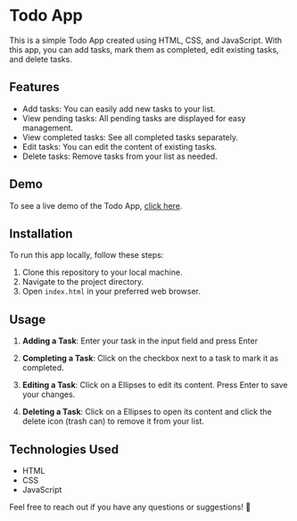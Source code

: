 # Todo App

This is a simple Todo App created using HTML, CSS, and JavaScript. With this app, you can add tasks, mark them as completed, edit existing tasks, and delete tasks.

## Features

- Add tasks: You can easily add new tasks to your list.
- View pending tasks: All pending tasks are displayed for easy management.
- View completed tasks: See all completed tasks separately.
- Edit tasks: You can edit the content of existing tasks.
- Delete tasks: Remove tasks from your list as needed.

## Demo

To see a live demo of the Todo App, [click here](https://prathameshchaskar.github.io/Javascript-Projects/Todo-App/).

## Installation

To run this app locally, follow these steps:

1. Clone this repository to your local machine.
2. Navigate to the project directory.
3. Open `index.html` in your preferred web browser.

## Usage

1. **Adding a Task**: Enter your task in the input field and press Enter 

2. **Completing a Task**: Click on the checkbox next to a task to mark it as completed.

3. **Editing a Task**: Click on a Ellipses to edit its content. Press Enter to save your changes.

4. **Deleting a Task**: Click on a Ellipses to open its content and click the delete icon (trash can) to remove it from your list.

## Technologies Used

- HTML
- CSS
- JavaScript

Feel free to reach out if you have any questions or suggestions! 🚀

